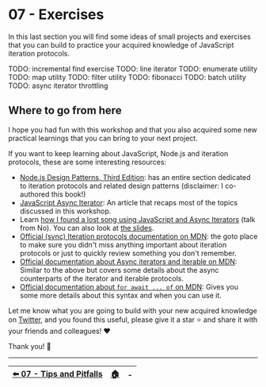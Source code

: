 # 07 - Exercises

In this last section you will find some ideas of small projects and exercises that you can build to practice your acquired knowledge of JavaScript iteration protocols.

TODO: incremental find exercise
TODO: line iterator
TODO: enumerate utility
TODO: map utility
TODO: filter utility
TODO: fibonacci
TODO: batch utility
TODO: async iterator throttling


## Where to go from here

I hope you had fun with this workshop and that you also acquired some new practical learnings that you can bring to your next project.

If you want to keep learning about JavaScript, Node.js and iteration protocols, these are some interesting resources:

 - [Node.js Design Patterns, Third Edition](https://www.nodejsdesignpatterns.com/): has an entire section dedicated to iteration protocols and related design patterns (disclaimer: I co-authored this book!)
 - [JavaScript Async Iterator](https://www.nodejsdesignpatterns.com/blog/javascript-async-iterators/): An article that recaps most of the topics discussed in this workshop.
 - Learn [how I found a lost song using JavaScript and Async Iterators](https://youtu.be/uTzBHPpMEhA) (talk from No). You can also look at [the slides](https://loige.link/nodeconf-iter).
 - [Official (sync) Iteration protocols documentation on MDN](https://developer.mozilla.org/en-US/docs/Web/JavaScript/Reference/Iteration_protocols): the goto place to make sure you didn't miss anything important about iteration protocols or just to quickly review something you don't remember.
 - [Official documentation about Async iterators and iterable on MDN](https://developer.mozilla.org/en-US/docs/Web/JavaScript/Reference/Global_Objects/Symbol/asyncIterator): Similar to the above but covers some details about the async counterparts of the iterator and iterable protocols.
 - [Official documentation about `for await ... of` on MDN](https://developer.mozilla.org/en-US/docs/Web/JavaScript/Reference/Statements/for-await...of): Gives you some more details about this syntax and when you can use it.

Let me know what you are going to build with your new acquired knowledge on [Twitter](https://twitter.com/loige), and you found this useful, please give it a star ⭐️ and share it with your friends and colleagues! ❤️

Thank you! 👋

---

| [⬅️ 07 - Tips and Pitfalls](/07-tips-and-pitfalls/README.md) | [🏠](/README.md)| - |
|:--------------|:------:|------------------------------------------------:|